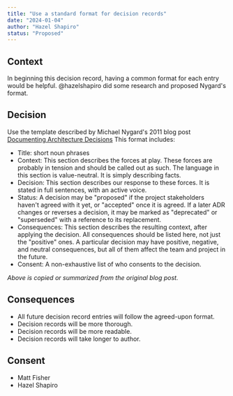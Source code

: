 ```yaml
---
title: "Use a standard format for decision records"
date: "2024-01-04"
author: "Hazel Shapiro"
status: "Proposed"
---
```


## Context

In beginning this decision record, having a common format for each entry would be helpful. @hazelshapiro
did some research and proposed Nygard's format.


## Decision

Use the template described by Michael Nygard's 2011 blog post
[Documenting Architecture Decisions](https://www.cognitect.com/blog/2011/11/15/documenting-architecture-decisions)
This format includes:

- Title: short noun phrases
- Context: This section describes the forces at play. These forces are probably in tension and should be
called out as such. The language in this section is value-neutral. It is simply describing facts.
- Decision: This section describes our response to these forces. It is stated in full sentences, with an active voice.
- Status: A decision may be "proposed" if the project stakeholders haven't agreed with it yet, or "accepted"
once it is agreed. If a later ADR changes or reverses a decision, it may be marked as "deprecated" or
"superseded" with a reference to its replacement.
- Consequences: This section describes the resulting context, after applying the decision. All consequences
should be listed here, not just the "positive" ones. A particular decision may have positive, negative, and
neutral consequences, but all of them affect the team and project in the future.
- Consent: A non-exhaustive list of who consents to the decision.

_Above is copied or summarized from the original blog post._


## Consequences

* All future decision record entries will follow the agreed-upon format.
* Decision records will be more thorough.
* Decision records will be more readable.
* Decision records will take longer to author.


## Consent

* Matt Fisher
* Hazel Shapiro
